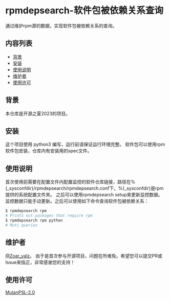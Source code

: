 # rpmdepsearch-软件包被依赖关系查询


通过维护rpm源的数据，实现软件包被依赖关系的查询。


## 内容列表

- [背景](#背景)
- [安装](#安装)
- [使用说明](#使用说明)
- [维护者](#维护者)
- [使用许可](#使用许可)

## 背景

本仓库是开源之夏2023的项目。

## 安装

这个项目使用 python3 编写，运行前请保证运行环境完整。
软件包可以使用rpm软件包安装，仓库内有安装用的spec文件。

## 使用说明

首次使用前需要在配置文件内配置监控的软件仓库链接，路径在%{_sysconfdir}/rpmdepsearch/rpmdepsearch.conf下，%{_sysconfdir}是rpm提供的系统配置文件夹。
之后可以使用rpmdepsearch setup来更新监控数据。监控数据只能手动更新。之后可以使用如下命令查询软件包被依赖关系：

```sh
$ rpmdepsearch rpm
# Prints out packages that require rpm
$ rpmdepsearch rpm python
# Muti queries
```




## 维护者

[@Zoar_yalz](https://gitee.com/Zoar_yalz)。
由于是首次参与开源项目，问题在所难免。希望您可以提交PR或Issue来指正，非常感谢您的支持！



## 使用许可
[MulanPSL-2.0](https://gitee.com/openeuler/A-Tune/blob/master/License/LICENSE#)
